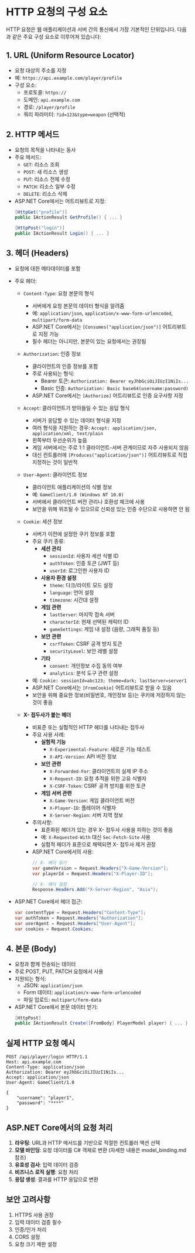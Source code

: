 # HTTP 요청의 구성 요소

HTTP 요청은 웹 애플리케이션과 서버 간의 통신에서 가장 기본적인 단위입니다. 다음과 같은 주요 구성 요소로 이루어져 있습니다:

## 1. URL (Uniform Resource Locator)
- 요청 대상의 주소를 지정
- 예: `https://api.example.com/player/profile`
- 구성 요소:
  - 프로토콜: `https://`
  - 도메인: `api.example.com`
  - 경로: `/player/profile`
  - 쿼리 파라미터: `?id=123&type=weapon` (선택적)

## 2. HTTP 메서드
- 요청의 목적을 나타내는 동사
- 주요 메서드:
  - `GET`: 리소스 조회
  - `POST`: 새 리소스 생성
  - `PUT`: 리소스 전체 수정
  - `PATCH`: 리소스 일부 수정
  - `DELETE`: 리소스 삭제
- ASP.NET Core에서는 어트리뷰트로 지정:
  ```csharp
  [HttpGet("profile")]
  public IActionResult GetProfile() { ... }

  [HttpPost("login")]
  public IActionResult Login() { ... }
  ```

## 3. 헤더 (Headers)
- 요청에 대한 메타데이터를 포함
- 주요 헤더:
  - `Content-Type`: 요청 본문의 형식
    - 서버에게 요청 본문의 데이터 형식을 알려줌
    - 예: `application/json`, `application/x-www-form-urlencoded`, `multipart/form-data`
    - ASP.NET Core에서는 `[Consumes("application/json")]` 어트리뷰트로 지정 가능
    - 필수 헤더는 아니지만, 본문이 있는 요청에서는 권장됨

  - `Authorization`: 인증 정보
    - 클라이언트의 인증 정보를 포함
    - 주로 사용되는 형식:
      - Bearer 토큰: `Authorization: Bearer eyJhbGciOiJIUzI1NiIs...`
      - Basic 인증: `Authorization: Basic base64(username:password)`
    - ASP.NET Core에서는 `[Authorize]` 어트리뷰트로 인증 요구사항 지정

  - `Accept`: 클라이언트가 받아들일 수 있는 응답 형식
    - 서버가 응답할 수 있는 데이터 형식을 지정
    - 여러 형식을 지원하는 경우: `Accept: application/json, application/xml, text/plain`
    - 왼쪽부터 우선순위가 높음
    - 게임 서버에서는 주로 1:1 클라이언트-서버 관계이므로 자주 사용되지 않음
    - 대신 컨트롤러에 `[Produces("application/json")]` 어트리뷰트로 직접 지정하는 것이 일반적

  - `User-Agent`: 클라이언트 정보
    - 클라이언트 애플리케이션의 식별 정보
    - 예: `GameClient/1.0 (Windows NT 10.0)`
    - 서버에서 클라이언트 버전 관리나 호환성 체크에 사용
    - 보안을 위해 위조될 수 있으므로 신뢰성 있는 인증 수단으로 사용하면 안 됨

  - `Cookie`: 세션 정보
    - 서버가 이전에 설정한 쿠키 정보를 포함
    - 주요 쿠키 종류:
      - **세션 관리**
        - `sessionId`: 사용자 세션 식별 ID
        - `authToken`: 인증 토큰 (JWT 등)
        - `userId`: 로그인한 사용자 ID
      - **사용자 환경 설정**
        - `theme`: 다크/라이트 모드 설정
        - `language`: 언어 설정
        - `timezone`: 시간대 설정
      - **게임 관련**
        - `lastServer`: 마지막 접속 서버
        - `characterId`: 현재 선택된 캐릭터 ID
        - `gameSettings`: 게임 내 설정 (음량, 그래픽 품질 등)
      - **보안 관련**
        - `csrfToken`: CSRF 공격 방지 토큰
        - `securityLevel`: 보안 레벨 설정
      - **기타**
        - `consent`: 개인정보 수집 동의 여부
        - `analytics`: 분석 도구 관련 설정
    - 예: `Cookie: sessionId=abc123; theme=dark; lastServer=server1`
    - ASP.NET Core에서는 `[FromCookie]` 어트리뷰트로 받을 수 있음
    - 보안을 위해 중요한 정보(비밀번호, 개인정보 등)는 쿠키에 저장하지 않는 것이 좋음

  - **X- 접두사가 붙는 헤더**
    - 비표준 또는 실험적인 HTTP 헤더를 나타내는 접두사
    - 주요 사용 사례:
      - **실험적 기능**
        - `X-Experimental-Feature`: 새로운 기능 테스트
        - `X-API-Version`: API 버전 정보
      - **보안 관련**
        - `X-Forwarded-For`: 클라이언트의 실제 IP 주소
        - `X-Request-ID`: 요청 추적을 위한 고유 식별자
        - `X-CSRF-Token`: CSRF 공격 방지를 위한 토큰
      - **게임 서버 관련**
        - `X-Game-Version`: 게임 클라이언트 버전
        - `X-Player-ID`: 플레이어 식별자
        - `X-Server-Region`: 서버 지역 정보
    - 주의사항:
      - 표준화된 헤더가 있는 경우 X- 접두사 사용을 피하는 것이 좋음
      - 예: `X-Requested-With` 대신 `Sec-Fetch-Site` 사용
      - 실험적 헤더가 표준으로 채택되면 X- 접두사 제거 권장
    - ASP.NET Core에서의 사용:
      ```csharp
      // X- 헤더 읽기
      var gameVersion = Request.Headers["X-Game-Version"];
      var playerId = Request.Headers["X-Player-ID"];

      // X- 헤더 설정
      Response.Headers.Add("X-Server-Region", "Asia");
      ```

- ASP.NET Core에서 헤더 접근:
  ```csharp
  var contentType = Request.Headers["Content-Type"];
  var authToken = Request.Headers["Authorization"];
  var userAgent = Request.Headers["User-Agent"];
  var cookies = Request.Cookies;
  ```

## 4. 본문 (Body)
- 요청과 함께 전송되는 데이터
- 주로 POST, PUT, PATCH 요청에서 사용
- 지원되는 형식:
  - JSON: `application/json`
  - Form 데이터: `application/x-www-form-urlencoded`
  - 파일 업로드: `multipart/form-data`
- ASP.NET Core에서 본문 데이터 받기:
  ```csharp
  [HttpPost]
  public IActionResult Create([FromBody] PlayerModel player) { ... }
  ```

## 실제 HTTP 요청 예시
```http
POST /api/player/login HTTP/1.1
Host: api.example.com
Content-Type: application/json
Authorization: Bearer eyJhbGciOiJIUzI1NiIs...
Accept: application/json
User-Agent: GameClient/1.0

{
    "username": "player1",
    "password": "****"
}
```

## ASP.NET Core에서의 요청 처리
1. **라우팅**: URL과 HTTP 메서드를 기반으로 적절한 컨트롤러 액션 선택
2. **모델 바인딩**: 요청 데이터를 C# 객체로 변환 (자세한 내용은 model_binding.md 참조)
3. **유효성 검사**: 입력 데이터 검증
4. **비즈니스 로직 실행**: 요청 처리
5. **응답 생성**: 결과를 HTTP 응답으로 변환

## 보안 고려사항
1. HTTPS 사용 권장
2. 입력 데이터 검증 필수
3. 인증/인가 처리
4. CORS 설정
5. 요청 크기 제한 설정 